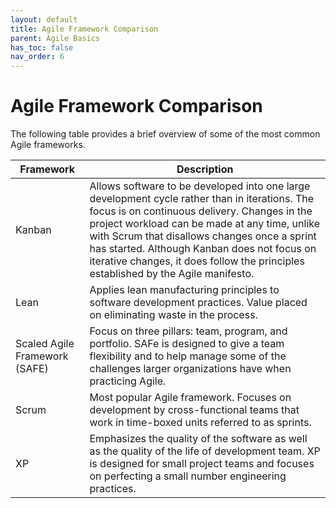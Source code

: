 ```yaml
---
layout: default
title: Agile Framework Comparison
parent: Agile Basics
has_toc: false
nav_order: 6
---
```


# Agile Framework Comparison

The following table provides a brief overview of some of the most common Agile frameworks.

| Framework                     | Description                                                                                                                                                                                                                                                                                                                                                                            |
|-------------------------------|----------------------------------------------------------------------------------------------------------------------------------------------------------------------------------------------------------------------------------------------------------------------------------------------------------------------------------------------------------------------------------------|
| Kanban                        | Allows software to be developed into one large development cycle rather than in iterations.  The focus is on continuous delivery.  Changes in the project workload can be made at any time, unlike with Scrum that disallows changes once a sprint has started. Although Kanban does not focus on iterative changes, it does follow the principles established by the Agile manifesto. |
| Lean                          | Applies lean manufacturing principles to software development practices.  Value placed on eliminating waste in the process.                                                                                                                                                                                                                                                            |
| Scaled Agile Framework (SAFE) | Focus on three pillars: team, program, and portfolio. SAFe is designed to give a team flexibility and to help manage some of the challenges larger organizations have when practicing Agile.                                                                                                                                                                                           |
| Scrum                         | Most popular Agile framework. Focuses on development by cross-functional teams that work in time-boxed units referred to as sprints.                                                                                                                                                                                                                                                   |
| XP                            | Emphasizes the quality of the software as well as the quality of the life of development team. XP is designed for small project teams and focuses on perfecting a small number engineering practices.                                                                                                                                                                                  |
